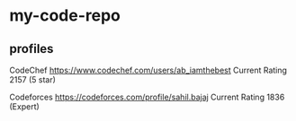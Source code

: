 # my-code-repo

## profiles

CodeChef https://www.codechef.com/users/ab_iamthebest Current Rating 2157 (5 star)

Codeforces https://codeforces.com/profile/sahil.bajaj Current Rating 1836 (Expert)

